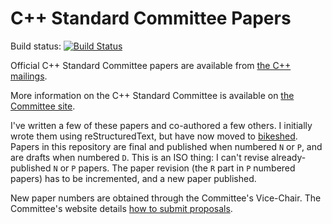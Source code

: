 # C++ Standard Committee Papers

Build status: [![Build Status](https://travis-ci.org/jfbastien/papers.svg?branch=master)](https://travis-ci.org/jfbastien/papers)

Official C++ Standard Committee papers are available from [the C++ mailings][].

More information on the C++ Standard Committee is available on
[the Committee site][].

I've written a few of these papers and co-authored a few others.
I initially wrote them using reStructuredText, but have now moved to
[bikeshed](https://github.com/tabatkins/bikeshed). Papers in this repository are
final and published when numbered `N` or `P`, and are drafts when numbered
`D`. This is an ISO thing: I can't revise already-published `N` or `P`
papers. The paper revision (the `R` part in `P` numbered papers) has to be
incremented, and a new paper published.

New paper numbers are obtained through the Committee's Vice-Chair. The Committee's
website details [how to submit proposals][].

  [the Committee site]: https://isocpp.org/std/the-committee
  [the C++ mailings]: http://open-std.org/jtc1/sc22/wg21/docs/papers/
  [how to submit proposals]: https://isocpp.org/std/submit-a-proposal
